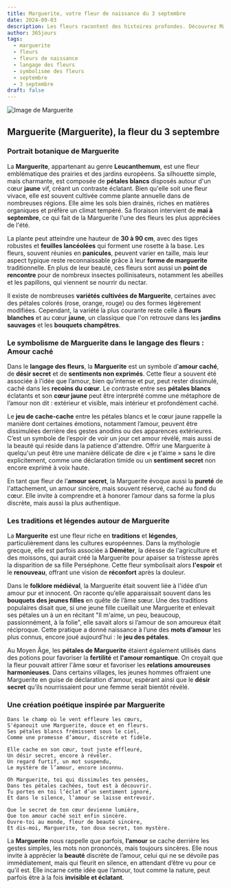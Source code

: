 ```yaml
---
title: Marguerite, votre fleur de naissance du 3 septembre
date: 2024-09-03
description: Les fleurs racontent des histoires profondes. Découvrez Marguerite, votre fleur de naissance du 3 septembre, ses symboles et récits fascinants. Plongez dans sa signification et son langage unique dans l'art floral.
author: 365jours
tags:
  - marguerite
  - fleurs
  - fleurs de naissance
  - langage des fleurs
  - symbolisme des fleurs
  - septembre
  - 3 septembre
draft: false
---
```



![Image de Marguerite](https://cdn.pixabay.com/photo/2016/09/09/08/30/marguerite-1656357_1280.jpg#center)


## Marguerite (Marguerite), la fleur du 3 septembre

### Portrait botanique de Marguerite

La **Marguerite**, appartenant au genre **Leucanthemum**, est une fleur emblématique des prairies et des jardins européens. Sa silhouette simple, mais charmante, est composée de **pétales blancs** disposés autour d'un cœur **jaune** vif, créant un contraste éclatant. Bien qu'elle soit une fleur vivace, elle est souvent cultivée comme plante annuelle dans de nombreuses régions. Elle aime les sols bien drainés, riches en matières organiques et préfère un climat tempéré. Sa floraison intervient de **mai à septembre**, ce qui fait de la Marguerite l'une des fleurs les plus appréciées de l'été.

La plante peut atteindre une hauteur de **30 à 90 cm**, avec des tiges robustes et **feuilles lancéolées** qui forment une rosette à la base. Les fleurs, souvent réunies en **panicules**, peuvent varier en taille, mais leur aspect typique reste reconnaissable grâce à leur **forme de marguerite** traditionnelle. En plus de leur beauté, ces fleurs sont aussi un **point de rencontre** pour de nombreux insectes pollinisateurs, notamment les abeilles et les papillons, qui viennent se nourrir du nectar.

Il existe de nombreuses **variétés cultivées de Marguerite**, certaines avec des pétales colorés (rose, orange, rouge) ou des formes légèrement modifiées. Cependant, la variété la plus courante reste celle à **fleurs blanches** et au cœur **jaune**, un classique que l'on retrouve dans les **jardins sauvages** et les **bouquets champêtres**.

### Le symbolisme de Marguerite dans le langage des fleurs : Amour caché

Dans le **langage des fleurs**, la **Marguerite** est un symbole d'**amour caché**, de **désir secret** et de **sentiments non exprimés**. Cette fleur a souvent été associée à l’idée que l’amour, bien qu’intense et pur, peut rester dissimulé, caché dans les **recoins du cœur**. Le contraste entre ses **pétales blancs** éclatants et son **cœur jaune** peut être interprété comme une métaphore de l’amour non dit : extérieur et visible, mais intérieur et profondément caché.

Le **jeu de cache-cache** entre les pétales blancs et le cœur jaune rappelle la manière dont certaines émotions, notamment l’amour, peuvent être dissimulées derrière des gestes anodins ou des apparences extérieures. C’est un symbole de l’espoir de voir un jour cet amour révélé, mais aussi de la beauté qui réside dans la patience d'attendre. Offrir une Marguerite à quelqu'un peut être une manière délicate de dire « je t'aime » sans le dire explicitement, comme une déclaration timide ou un **sentiment secret** non encore exprimé à voix haute.

En tant que fleur de l’**amour secret**, la Marguerite évoque aussi la **pureté** de l'attachement, un amour sincère, mais souvent réservé, caché au fond du cœur. Elle invite à comprendre et à honorer l’amour dans sa forme la plus discrète, mais aussi la plus authentique.

### Les traditions et légendes autour de Marguerite

La **Marguerite** est une fleur riche en **traditions** et **légendes**, particulièrement dans les cultures européennes. Dans la mythologie grecque, elle est parfois associée à **Déméter**, la déesse de l'agriculture et des moissons, qui aurait créé la Marguerite pour apaiser sa tristesse après la disparition de sa fille Perséphone. Cette fleur symbolisait alors **l'espoir** et le **renouveau**, offrant une vision de **réconfort** après la douleur.

Dans le **folklore médiéval**, la Marguerite était souvent liée à l'idée d’un amour pur et innocent. On raconte qu’elle apparaissait souvent dans les **bouquets des jeunes filles** en quête de l’âme sœur. Une des traditions populaires disait que, si une jeune fille cueillait une Marguerite et enlevait ses pétales un à un en récitant "Il m'aime, un peu, beaucoup, passionnément, à la folie", elle savait alors si l’amour de son amoureux était réciproque. Cette pratique a donné naissance à l’une des **mots d’amour** les plus connus, encore joué aujourd’hui : le **jeu des pétales**.

Au Moyen Âge, les **pétales de Marguerite** étaient également utilisés dans des potions pour favoriser la **fertilité** et **l'amour romantique**. On croyait que la fleur pouvait attirer l'âme sœur et favoriser les **relations amoureuses harmonieuses**. Dans certains villages, les jeunes hommes offraient une Marguerite en guise de déclaration d'amour, espérant ainsi que le **désir secret** qu’ils nourrissaient pour une femme serait bientôt révélé.

### Une création poétique inspirée par Marguerite

```
Dans le champ où le vent effleure les cœurs,
S'épanouit une Marguerite, douce et en fleurs.
Ses pétales blancs frémissent sous le ciel,
Comme une promesse d’amour, discrète et fidèle.

Elle cache en son cœur, tout juste effleuré,
Un désir secret, encore à révéler.
Un regard furtif, un mot suspendu,
Le mystère de l’amour, encore inconnu.

Oh Marguerite, toi qui dissimules tes pensées,
Dans tes pétales cachées, tout est à découvrir.
Tu portes en toi l’éclat d’un sentiment ignoré,
Et dans le silence, l’amour se laisse entrevoir.

Que le secret de ton cœur devienne lumière,
Que ton amour caché soit enfin sincère.
Ouvre-toi au monde, fleur de beauté sincère,
Et dis-moi, Marguerite, ton doux secret, ton mystère.
```

La **Marguerite** nous rappelle que parfois, **l’amour** se cache derrière les gestes simples, les mots non prononcés, mais toujours sincères. Elle nous invite à apprécier la **beauté** discrète de l’amour, celui qui ne se dévoile pas immédiatement, mais qui fleurit en silence, en attendant d’être vu pour ce qu’il est. Elle incarne cette idée que l’amour, tout comme la nature, peut parfois être à la fois **invisible et éclatant**.

